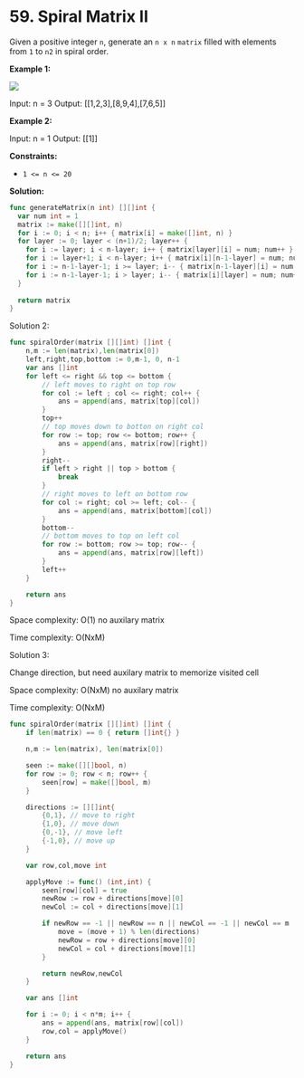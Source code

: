 # 59.  Spiral Matrix II

Given a positive integer  `n`, generate an  `n x n`  `matrix`  filled with elements from  `1`  to  `n2`  in spiral order.

**Example 1:**

![](https://assets.leetcode.com/uploads/2020/11/13/spiraln.jpg)

Input: n = 3
Output: [[1,2,3],[8,9,4],[7,6,5]]

**Example 2:**

Input: n = 1
Output: [[1]]

**Constraints:**

-   `1 <= n <= 20`

**Solution:**

```go
func generateMatrix(n int) [][]int {
  var num int = 1
  matrix := make([][]int, n)
  for i := 0; i < n; i++ { matrix[i] = make([]int, n) }
  for layer := 0; layer < (n+1)/2; layer++ {
    for i := layer; i < n-layer; i++ { matrix[layer][i] = num; num++ }
    for i := layer+1; i < n-layer; i++ { matrix[i][n-1-layer] = num; num++ }
    for i := n-1-layer-1; i >= layer; i-- { matrix[n-1-layer][i] = num; num++ }
    for i := n-1-layer-1; i > layer; i-- { matrix[i][layer] = num; num++ }
  }
  
  return matrix
}
```

Solution 2:

```go
func spiralOrder(matrix [][]int) []int {
    n,m := len(matrix),len(matrix[0])
    left,right,top,bottom := 0,m-1, 0, n-1
    var ans []int
    for left <= right && top <= bottom {
        // left moves to right on top row
        for col := left ; col <= right; col++ {
            ans = append(ans, matrix[top][col])
        }
        top++
        // top moves down to botton on right col
        for row := top; row <= bottom; row++ {
            ans = append(ans, matrix[row][right])
        }
        right--
        if left > right || top > bottom {
            break
        }
        // right moves to left on bottom row
        for col := right; col >= left; col-- {
            ans = append(ans, matrix[bottom][col])
        }
        bottom--
        // bottom moves to top on left col
        for row := bottom; row >= top; row-- {
            ans = append(ans, matrix[row][left])
        }
        left++
    }

    return ans
}
```

Space complexity: O(1) no auxilary matrix

Time complexity: O(NxM)

Solution 3:

Change direction, but need auxilary matrix to memorize visited cell

Space complexity: O(NxM) no auxilary matrix

Time complexity: O(NxM)

```go
func spiralOrder(matrix [][]int) []int {
    if len(matrix) == 0 { return []int{} }

    n,m := len(matrix), len(matrix[0])

    seen := make([][]bool, n)
    for row := 0; row < n; row++ {
        seen[row] = make([]bool, m)
    }

    directions := [][]int{
        {0,1}, // move to right
        {1,0}, // move down
        {0,-1}, // move left
        {-1,0}, // move up
    }

    var row,col,move int

    applyMove := func() (int,int) {
        seen[row][col] = true
        newRow := row + directions[move][0]
        newCol := col + directions[move][1]

        if newRow == -1 || newRow == n || newCol == -1 || newCol == m || seen[newRow][newCol] // turn when you visited this cel{
            move = (move + 1) % len(directions)
            newRow = row + directions[move][0]
            newCol = col + directions[move][1]
        }

        return newRow,newCol
    }

    var ans []int

    for i := 0; i < n*m; i++ {
        ans = append(ans, matrix[row][col])
        row,col = applyMove()
    }

    return ans
}
```
